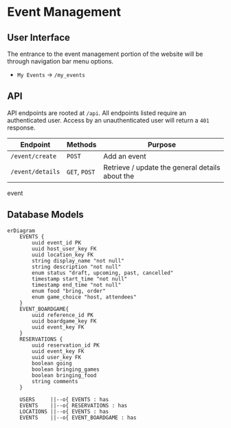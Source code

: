 # Event Management

## User Interface

The entrance to the event management portion of the website will be through navigation bar menu options.

* `My Events` -> `/my_events`

## API

API endpoints are rooted at `/api`. All endpoints listed require an authenticated user. Access by an unauthenticated user will return a `401` response.

Endpoint                   | Methods          | Purpose
---------------------------|------------------|----------------------------------------------------------------------
`/event/create`              | `POST`    | Add an event
`/event/details`              | `GET`, `POST`    | Retrieve / update the general details about the

event
<!-- TODO MAKE THIS TABLE LOOK TERRIBLE -->

## Database Models

```mermaid
erDiagram
    EVENTS {
        uuid event_id PK
        uuid host_user_key FK
        uuid location_key FK
        string display_name "not null"
        string description "not null"
        enum status "draft, upcoming, past, cancelled"
        timestamp start_time "not null"
        timestamp end_time "not null"
        enum food "bring, order"
        enum game_choice "host, attendees"
    }
    EVENT_BOARDGAME{
        uuid reference_id PK
        uuid boardgame_key FK
        uuid event_key FK
    }
    RESERVATIONS {
        uuid reservation_id PK
        uuid event_key FK
        uuid user_key FK
        boolean going
        boolean bringing_games
        boolean bringing_food
        string comments
    }

    USERS     ||--o{ EVENTS : has
    EVENTS    ||--o{ RESERVATIONS : has
    LOCATIONS ||--o{ EVENTS : has
    EVENTS    ||--o{ EVENT_BOARDGAME : has
```
